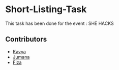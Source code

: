 # Short-Listing-Task
This task has been done for the event : SHE HACKS

## Contributors
* [Kavya](https://github.com/kavya21)
* [Jumana](https://github.com/jumana316)
* [Fiza](https://github.com/fiza2671)
